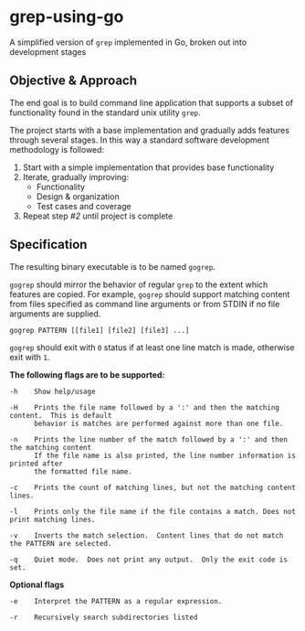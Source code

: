 # grep-using-go
A simplified version of `grep` implemented in Go, broken out into development stages

## Objective & Approach
The end goal is to build command line application that supports a subset of functionality found in the standard unix utility `grep`.

The project starts with a base implementation and gradually adds features through several stages.  In this way a standard software development methodology is followed: 

  1. Start with a simple implementation that provides base functionality
  2. Iterate, gradually improving:
     - Functionality
     - Design & organization
     - Test cases and coverage
  3. Repeat step _#2_ until project is complete


## Specification

The resulting binary executable is to be named `gogrep`.

`gogrep` should mirror the behavior of regular `grep` to the extent which features are copied. For example, `gogrep` should support matching content from files specified as command line arguments or from STDIN if no file arguments are supplied.

    gogrep PATTERN [[file1] [file2] [file3] ...]

`gogrep` should exit with `0` status if at least one line match is made, otherwise exit with `1`.



**The following flags are to be supported:**

    -h    Show help/usage

    -H    Prints the file name followed by a ':' and then the matching content.  This is default
          behavior is matches are performed against more than one file.

    -n    Prints the line number of the match followed by a ':' and then the matching content
          If the file name is also printed, the line number information is printed after
          the formatted file name.

    -c    Prints the count of matching lines, but not the matching content lines.

    -l    Prints only the file name if the file contains a match. Does not print matching lines.

    -v    Inverts the match selection.  Content lines that do not match the PATTERN are selected.

    -q    Quiet mode.  Does not print any output.  Only the exit code is set.


**Optional flags**

    -e    Interpret the PATTERN as a regular expression.

    -r    Recursively search subdirectories listed
   